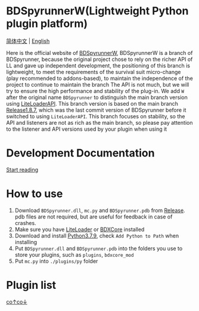 # BDSpyrunnerW(Lightweight Python plugin platform)

[简体中文](https://pyr.jfishing.love/zh_Hans/) | [English](/)

Here is the official website of [BDSpyrunnerW](https://github.com/WillowSauceR/BDSpyrunner/ "Github page"), BDSpyrunnerW is a branch of BDSpyrunner, because the original project chose to rely on the richer API of LL and gave up independent development, the positioning of this branch is lightweight, to meet the requirements of the survival suit micro-change (play recommended to addons-based), to maintain the independence of the project to continue to maintain the branch The API is not much, but we will try to ensure the high performance and stability of the plug-in. We add `W` after the original name `BDSpyrunner` to distinguish the main branch version using [LiteLoaderAPI](https://github.com/LiteLDev/LiteLoaderBDS/). This branch version is based on the main branch [Release1.8.7](https://github.com/twoone-3/BDSpyrunner/tree/f7645c3e69bf505d4207f76932c28665fff576fe "Github page"), which was the last commit version of BDSpyrunner before it switched to using `LiteLoaderAPI`. This branch focuses on stability, so the API and listeners are not as rich as the main branch, so please pay attention to the listener and API versions used by your plugin when using it

# Development Documentation

[Start reading](docs/README.md)

# How to use

1. Download `BDSpyrunner.dll`, `mc.py` and `BDSpyrunner.pdb` from [Release](https://github.com/WillowSauceR/BDSpyrunner/releases). pdb files are not required, but are useful for feedback in case of crashes.
2. Make sure you have [LiteLoader](https://github.com/LiteLDev/LiteLoaderBDS) or [BDXCore](https://github.com/jfishing/BDXCore) installed
3. Download and install [Python3.7.9](https://www.python.org/ftp/python/3.7.9/python-3.7.9-amd64.exe), check `Add Python to Path` when installing
4. Put `BDSpyrunner.dll` and `BDSpyrunner.pdb` into the folders you use to store your plugins, such as `plugins`, `bdxcore_mod`
5. Put `mc.py` into `./plugins/py` folder

# Plugin list

[co↑co↓](plugins/README.md "here")

